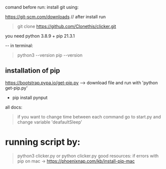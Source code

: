 comand before run: 
install git using: 

https://git-scm.com/downloads
// after install run

> git clone https://github.com/Clonethis/clicker.git
 
you need python 3.8.9 + pip 21.3.1

-- in terminal:
>python3 --version
>pip --version

## installation of pip ##
https://bootstrap.pypa.io/get-pip.py
--> download file and run with 'python get-pip.py'

* pip install pynput 

all docs:


>if you want to change time between each command go to start.py and change variable 'deafaultSleep'
# running script by: 
>python3 clicker.py 
or 
>python clicker.py
good resources:
if errors with pip on mac
-> https://phoenixnap.com/kb/install-pip-mac
